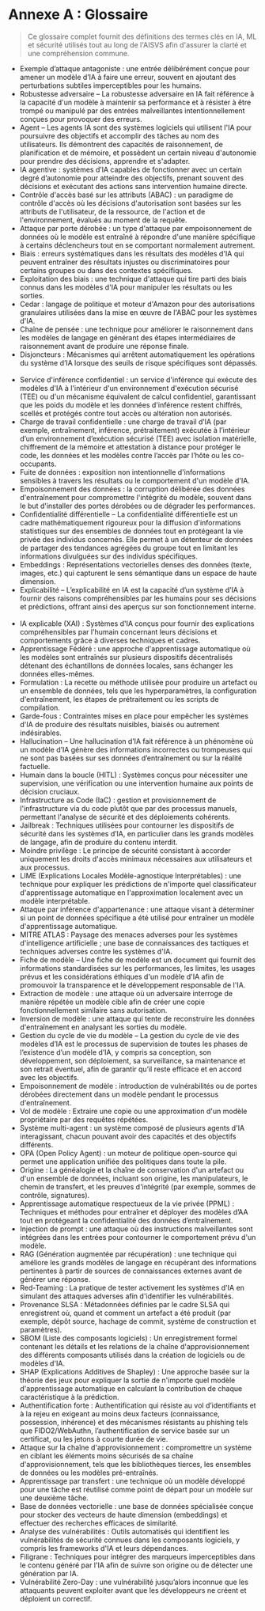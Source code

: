 # Annexe A : Glossaire

>Ce glossaire complet fournit des définitions des termes clés en IA, ML et sécurité utilisés tout au long de l'AISVS afin d'assurer la clarté et une compréhension commune.

* Exemple d’attaque antagoniste : une entrée délibérément conçue pour amener un modèle d’IA à faire une erreur, souvent en ajoutant des perturbations subtiles imperceptibles pour les humains.
  ​
* Robustesse adversaire – La robustesse adversaire en IA fait référence à la capacité d'un modèle à maintenir sa performance et à résister à être trompé ou manipulé par des entrées malveillantes intentionnellement conçues pour provoquer des erreurs.
  ​
* Agent – Les agents IA sont des systèmes logiciels qui utilisent l'IA pour poursuivre des objectifs et accomplir des tâches au nom des utilisateurs. Ils démontrent des capacités de raisonnement, de planification et de mémoire, et possèdent un certain niveau d'autonomie pour prendre des décisions, apprendre et s'adapter.
  ​
* IA agentive : systèmes d’IA capables de fonctionner avec un certain degré d’autonomie pour atteindre des objectifs, prenant souvent des décisions et exécutant des actions sans intervention humaine directe.
  ​
* Contrôle d'accès basé sur les attributs (ABAC) : un paradigme de contrôle d'accès où les décisions d'autorisation sont basées sur les attributs de l'utilisateur, de la ressource, de l'action et de l'environnement, évalués au moment de la requête.
  ​
* Attaque par porte dérobée : un type d'attaque par empoisonnement de données où le modèle est entraîné à répondre d'une manière spécifique à certains déclencheurs tout en se comportant normalement autrement.
  ​
* Biais : erreurs systématiques dans les résultats des modèles d'IA qui peuvent entraîner des résultats injustes ou discriminatoires pour certains groupes ou dans des contextes spécifiques.
  ​
* Exploitation des biais : une technique d'attaque qui tire parti des biais connus dans les modèles d'IA pour manipuler les résultats ou les sorties.
  ​
* Cedar : langage de politique et moteur d'Amazon pour des autorisations granulaires utilisées dans la mise en œuvre de l'ABAC pour les systèmes d'IA.
  ​
* Chaîne de pensée : une technique pour améliorer le raisonnement dans les modèles de langage en générant des étapes intermédiaires de raisonnement avant de produire une réponse finale.
  ​
* Disjoncteurs : Mécanismes qui arrêtent automatiquement les opérations du système d’IA lorsque des seuils de risque spécifiques sont dépassés.
  ​
* Service d'inférence confidentiel : un service d'inférence qui exécute des modèles d'IA à l'intérieur d'un environnement d'exécution sécurisé (TEE) ou d'un mécanisme équivalent de calcul confidentiel, garantissant que les poids du modèle et les données d'inférence restent chiffrés, scellés et protégés contre tout accès ou altération non autorisés.
  ​
* Charge de travail confidentielle : une charge de travail d’IA (par exemple, entraînement, inférence, prétraitement) exécutée à l’intérieur d’un environnement d’exécution sécurisé (TEE) avec isolation matérielle, chiffrement de la mémoire et attestation à distance pour protéger le code, les données et les modèles contre l’accès par l’hôte ou les co-occupants.
  ​
* Fuite de données : exposition non intentionnelle d'informations sensibles à travers les résultats ou le comportement d'un modèle d'IA.
  ​
* Empoisonnement des données : la corruption délibérée des données d'entraînement pour compromettre l'intégrité du modèle, souvent dans le but d'installer des portes dérobées ou de dégrader les performances.
  ​
* Confidentialité différentielle – La confidentialité différentielle est un cadre mathématiquement rigoureux pour la diffusion d'informations statistiques sur des ensembles de données tout en protégeant la vie privée des individus concernés. Elle permet à un détenteur de données de partager des tendances agrégées du groupe tout en limitant les informations divulguées sur des individus spécifiques.
  ​
* Embeddings : Représentations vectorielles denses des données (texte, images, etc.) qui capturent le sens sémantique dans un espace de haute dimension.
  ​
* Explicabilité – L’explicabilité en IA est la capacité d’un système d’IA à fournir des raisons compréhensibles par les humains pour ses décisions et prédictions, offrant ainsi des aperçus sur son fonctionnement interne.
  ​
* IA explicable (XAI) : Systèmes d'IA conçus pour fournir des explications compréhensibles par l'humain concernant leurs décisions et comportements grâce à diverses techniques et cadres.
  ​
* Apprentissage Fédéré : une approche d'apprentissage automatique où les modèles sont entraînés sur plusieurs dispositifs décentralisés détenant des échantillons de données locales, sans échanger les données elles-mêmes.
  ​
* Formulation : La recette ou méthode utilisée pour produire un artefact ou un ensemble de données, tels que les hyperparamètres, la configuration d'entraînement, les étapes de prétraitement ou les scripts de compilation.
  ​
* Garde-fous : Contraintes mises en place pour empêcher les systèmes d'IA de produire des résultats nuisibles, biaisés ou autrement indésirables.
  ​
* Hallucination – Une hallucination d’IA fait référence à un phénomène où un modèle d’IA génère des informations incorrectes ou trompeuses qui ne sont pas basées sur ses données d’entraînement ou sur la réalité factuelle.
  ​
* Humain dans la boucle (HITL) : Systèmes conçus pour nécessiter une supervision, une vérification ou une intervention humaine aux points de décision cruciaux.
  ​
* Infrastructure as Code (IaC) : gestion et provisionnement de l'infrastructure via du code plutôt que par des processus manuels, permettant l'analyse de sécurité et des déploiements cohérents.
  ​
* Jailbreak : Techniques utilisées pour contourner les dispositifs de sécurité dans les systèmes d’IA, en particulier dans les grands modèles de langage, afin de produire du contenu interdit.
  ​
* Moindre privilège : Le principe de sécurité consistant à accorder uniquement les droits d'accès minimaux nécessaires aux utilisateurs et aux processus.
  ​
* LIME (Explications Locales Modèle-agnostique Interprétables) : une technique pour expliquer les prédictions de n'importe quel classificateur d'apprentissage automatique en l'approximation localement avec un modèle interprétable.
  ​
* Attaque par inférence d'appartenance : une attaque visant à déterminer si un point de données spécifique a été utilisé pour entraîner un modèle d'apprentissage automatique.
  ​
* MITRE ATLAS : Paysage des menaces adverses pour les systèmes d'intelligence artificielle ; une base de connaissances des tactiques et techniques adverses contre les systèmes d'IA.
  ​
* Fiche de modèle – Une fiche de modèle est un document qui fournit des informations standardisées sur les performances, les limites, les usages prévus et les considérations éthiques d'un modèle d'IA afin de promouvoir la transparence et le développement responsable de l'IA.
  ​
* Extraction de modèle : une attaque où un adversaire interroge de manière répétée un modèle cible afin de créer une copie fonctionnellement similaire sans autorisation.
  ​
* Inversion de modèle : une attaque qui tente de reconstruire les données d'entraînement en analysant les sorties du modèle.
  ​
* Gestion du cycle de vie du modèle – La gestion du cycle de vie des modèles d’IA est le processus de supervision de toutes les phases de l’existence d’un modèle d’IA, y compris sa conception, son développement, son déploiement, sa surveillance, sa maintenance et son retrait éventuel, afin de garantir qu’il reste efficace et en accord avec les objectifs.
  ​
* Empoisonnement de modèle : introduction de vulnérabilités ou de portes dérobées directement dans un modèle pendant le processus d'entraînement.
  ​
* Vol de modèle : Extraire une copie ou une approximation d'un modèle propriétaire par des requêtes répétées.
  ​
* Système multi-agent : un système composé de plusieurs agents d'IA interagissant, chacun pouvant avoir des capacités et des objectifs différents.
  ​
* OPA (Open Policy Agent) : un moteur de politique open-source qui permet une application unifiée des politiques dans toute la pile.
  ​
* Origine : La généalogie et la chaîne de conservation d'un artefact ou d'un ensemble de données, incluant son origine, les manipulateurs, le chemin de transfert, et les preuves d'intégrité (par exemple, sommes de contrôle, signatures).
  ​
* Apprentissage automatique respectueux de la vie privée (PPML) : Techniques et méthodes pour entraîner et déployer des modèles d’AA tout en protégeant la confidentialité des données d’entraînement.
  ​
* Injection de prompt : une attaque où des instructions malveillantes sont intégrées dans les entrées pour contourner le comportement prévu d'un modèle.
  ​
* RAG (Génération augmentée par récupération) : une technique qui améliore les grands modèles de langage en récupérant des informations pertinentes à partir de sources de connaissances externes avant de générer une réponse.
  ​
* Red-Teaming : La pratique de tester activement les systèmes d'IA en simulant des attaques adverses afin d'identifier les vulnérabilités.
  ​
* Provenance SLSA : Métadonnées définies par le cadre SLSA qui enregistrent où, quand et comment un artefact a été produit (par exemple, dépôt source, hachage de commit, système de construction et paramètres).
  ​
* SBOM (Liste des composants logiciels) : Un enregistrement formel contenant les détails et les relations de la chaîne d'approvisionnement des différents composants utilisés dans la création de logiciels ou de modèles d'IA.
  ​
* SHAP (Explications Additives de Shapley) : Une approche basée sur la théorie des jeux pour expliquer la sortie de n'importe quel modèle d'apprentissage automatique en calculant la contribution de chaque caractéristique à la prédiction.
  ​
* Authentification forte : Authentification qui résiste au vol d’identifiants et à la rejeu en exigeant au moins deux facteurs (connaissance, possession, inhérence) et des mécanismes résistants au phishing tels que FIDO2/WebAuthn, l’authentification de service basée sur un certificat, ou les jetons à courte durée de vie.
  ​
* Attaque sur la chaîne d'approvisionnement : compromettre un système en ciblant les éléments moins sécurisés de sa chaîne d'approvisionnement, tels que les bibliothèques tierces, les ensembles de données ou les modèles pré-entraînés.
  ​
* Apprentissage par transfert : une technique où un modèle développé pour une tâche est réutilisé comme point de départ pour un modèle sur une deuxième tâche.
  ​
* Base de données vectorielle : une base de données spécialisée conçue pour stocker des vecteurs de haute dimension (embeddings) et effectuer des recherches efficaces de similarité.
  ​
* Analyse des vulnérabilités : Outils automatisés qui identifient les vulnérabilités de sécurité connues dans les composants logiciels, y compris les frameworks d'IA et leurs dépendances.
  ​
* Filigrane : Techniques pour intégrer des marqueurs imperceptibles dans le contenu généré par l'IA afin de suivre son origine ou de détecter une génération par IA.
  ​
* Vulnérabilité Zero-Day : une vulnérabilité jusqu’alors inconnue que les attaquants peuvent exploiter avant que les développeurs ne créent et déploient un correctif.

